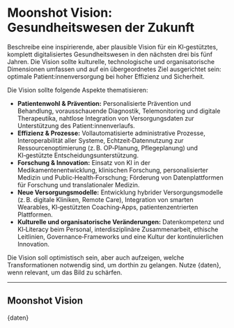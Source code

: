<!-- moonshot_vision.md -->
# Moonshot Vision: Gesundheitswesen der Zukunft

Beschreibe eine inspirierende, aber plausible Vision für ein KI‑gestütztes, komplett digitalisiertes Gesundheitswesen in den nächsten drei bis fünf Jahren. Die Vision sollte kulturelle, technologische und organisatorische Dimensionen umfassen und auf ein übergeordnetes Ziel ausgerichtet sein: optimale Patient:innenversorgung bei hoher Effizienz und Sicherheit.

Die Vision sollte folgende Aspekte thematisieren:

* **Patientenwohl & Prävention:** Personalisierte Prävention und Behandlung, vorausschauende Diagnostik, Telemonitoring und digitale Therapeutika, nahtlose Integration von Versorgungsdaten zur Unterstützung des Patient:innenverlaufs.
* **Effizienz & Prozesse:** Vollautomatisierte administrative Prozesse, Interoperabilität aller Systeme, Echtzeit‑Datennutzung zur Ressourcenoptimierung (z. B. OP‑Planung, Pflegeplanung) und KI‑gestützte Entscheidungsunterstützung.
* **Forschung & Innovation:** Einsatz von KI in der Medikamentenentwicklung, klinischen Forschung, personalisierter Medizin und Public‑Health‑Forschung; Förderung von Datenplattformen für Forschung und translationaler Medizin.
* **Neue Versorgungsmodelle:** Entwicklung hybrider Versorgungsmodelle (z. B. digitale Kliniken, Remote Care), Integration von smarten Wearables, KI‑gestützten Coaching‑Apps, patientenzentrierten Plattformen.
* **Kulturelle und organisatorische Veränderungen:** Datenkompetenz und KI‑Literacy beim Personal, interdisziplinäre Zusammenarbeit, ethische Leitlinien, Governance‑Frameworks und eine Kultur der kontinuierlichen Innovation.

Die Vision soll optimistisch sein, aber auch aufzeigen, welche Transformationen notwendig sind, um dorthin zu gelangen. Nutze {daten}, wenn relevant, um das Bild zu schärfen.

---

## Moonshot Vision

{daten}